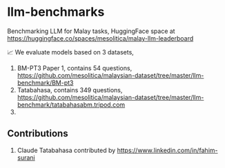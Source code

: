 # llm-benchmarks

Benchmarking LLM for Malay tasks, HuggingFace space at https://huggingface.co/spaces/mesolitica/malay-llm-leaderboard

📈 We evaluate models based on 3 datasets,

1. BM-PT3 Paper 1, contains 54 questions, https://github.com/mesolitica/malaysian-dataset/tree/master/llm-benchmark/BM-pt3
2. Tatabahasa, contains 349 questions, https://github.com/mesolitica/malaysian-dataset/tree/master/llm-benchmark/tatabahasabm.tripod.com
3.

## Contributions

1. Claude Tatabahasa contributed by https://www.linkedin.com/in/fahim-surani